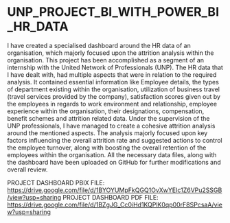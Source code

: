 # UNP_PROJECT_BI_WITH_POWER_BI_HR_DATA

I have created a specialised dashboard around the HR data of an organisation, which majorly focused upon the attrition analysis within the organisation. This project has been accomplished as a segment of an internship with the United Network of Professionals (UNP). The HR data that I have dealt with, had multiple aspects that were in relation to the required analysis. It contained essential information like Employee details, the types of department existing within the organisation, utilization of business travel (travel services provided by the company), satisfaction scores given out by the employees in regards to work environment and relationship, employee experience within the organisation, their designations, compensation, benefit schemes and attrition related data. Under the supervision of the UNP professionals, I have managed to create a cohesive attrition analysis around the mentioned aspects. The analysis majorly focused upon key factors influencing the overall attrition rate and suggested actions to control the employee turnover, along with boosting the overall retention of the employees within the organisation. All the necessary data files, along with the dashboard have been uploaded on GitHub for further modifications and overall review.

PROJECT DASHBOARD PBIX FILE:
https://drive.google.com/file/d/1BYOYUMpFkQGQ1OvXwYEIc1Z6VPu2SSGB/view?usp=sharing
PROJECT DASHBOARD PDF FILE:
https://drive.google.com/file/d/1BZgJG_Cc0iHd1KQPlK0qp00rF8SPcsaA/view?usp=sharing
